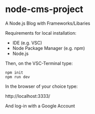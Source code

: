 # node-cms-project
A Node.js Blog with Frameworks/Libaries

Requirements for local installation: 

- IDE (e.g. VSC)
- Node Package Manager (e.g. npm)
- Node.js

Then, on the VSC-Terminal type:

```
npm init 
npm run dev
```
In the browser of your choice type:

http://localhost:3333/

And log-in with a Google Account

